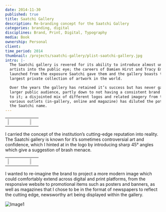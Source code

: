 ```yaml
---
date: 2014-11-30
published: true
title: Saatchi Gallery
description: Re-branding concept for the Saatchi Gallery
categories: branding, digital
disciplines: Brand, Print, Digital, Typography
media: Book
ownership: Personal
client: 
time_period: 2014
thumbnail: /projects/saatchi-gallery/plist-saatchi-gallery.jpg
intro: |-
  The Saatchi gallery is revered for its ability to introduce almost unknown
  artists into the public eye; the careers of Damien Hirst and Tracy Emin were
  launched from the exposure Saatchi gave them and the gallery boasts the
  largest private collection of artwork in the world.

  Over the years the gallery has retained it’s success but has never gained a
  larger public audience, partly down to not having a consistent brand attached
  to it; a disjointed mix of different logos and related imagery from the
  various outlets (in-gallery, online and magazine) has diluted the potential of
  the Saatchi name.
---
```

<table>
  <tr>
    <td><img src="https://d33wubrfki0l68.cloudfront.net/392c9c156b6baa4b009ed35302fd1c4c02f30f7b/f103f/images/projects/saatchi-gallery/saatchi-logo.png" width="45%"></td>
    <td width="20px"></td> <!-- 设置间距 -->
    <td><img src="https://d33wubrfki0l68.cloudfront.net/9e7a48623210c767a8714a46fda0981d1c37f23b/24a60/images/projects/saatchi-gallery/saatchi-magazine.jpg" width="45%"></td>
  </tr>
</table>I carried the concept of the institution’s cutting-edge reputation into reality. The Saatchi gallery is known for it’s sometimes controversial art and confidence, which I hinted at in the logo by introducing sharp 45° angles which give a suggestion of brash menace.
<table>
  <tr>
    <td><img src="https://d33wubrfki0l68.cloudfront.net/b37f63d2afef232f5dfd7757ed90aee9122b4718/ce663/images/projects/saatchi-gallery/saatchi-magazine-article.jpg" width="45%"></td>
    <td width="20px"></td> <!-- 设置间距 -->
    <td><img src="https://d33wubrfki0l68.cloudfront.net/77f88d9e3ea189a9e5a0193b9e527e0b91a2f502/7ba55/images/projects/saatchi-gallery/saatchi-magazine-article-inner.jpg" width="45%"></td>
  </tr>
</table>
I wanted to re-imagine the brand to project a more modern image which could comfortably extend across digital and print platforms, from the responsive website to promotional items such as posters and banners, as well as magazines that I chose to be in the format of newspapers to reflect the cutting edge, newsworthy art being displayed within the gallery.

![Image1](https://d33wubrfki0l68.cloudfront.net/bb6e07c9de0792b32a06acec4d036ebf65543968/9e709/images/projects/saatchi-gallery/saatchi-website.jpg)